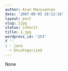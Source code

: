 ```yaml
---
author: Arun Manivannan
date: '2007-08-05 16:11:16'
layout: post
slug: 2jpg
status: inherit
title: 2.jpg
wordpress_id: '253'
? ''
: - java
  - Uncategorized
---
```


None

